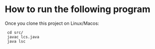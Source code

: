 # How to run the following program

Once you clone this project on Linux/Macos:
   ```
    cd src/
    javac lcs.java
    java lsc 
  ```  


